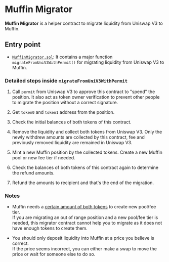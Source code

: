 # Muffin Migrator

**Muffin Migrator** is a helper contract to migrate liquidity from Uniswap V3 to Muffin.

## Entry point

- [`MuffinMigrator.sol`](./src/MuffinMigrator.sol): It contains a major function `migrateFromUniV3WithPermit()` for migrating liquidity from Uniswap V3 to Muffin.

### Detailed steps inside `migrateFromUniV3WithPermit`

1. Call `permit` from Uniswap V3 to approve this contract to "spend" the position. It also act as token owner verification to prevent other people to migrate the position without a correct signature.

1. Get `token0` and `token1` address from the position.

1. Check the initial balances of both tokens of this contract.

1. Remove the liquidity and collect both tokens from Uniswap V3. Only the newly withdrew amounts are collected by this contract, fee and previously removed liquidity are remained in Uniswap V3.

1. Mint a new Muffin position by the collected tokens. Create a new Muffin pool or new fee tier if needed.

1. Check the balances of both tokens of this contract again to determine the refund amounts.

1. Refund the amounts to recipient and that's the end of the migration.

### Notes

- Muffin needs a [certain amount of both tokens](https://github.com/muffinfi/muffin-sdk/blob/v1.0.8/src/entities/pool.ts#L91-L110) to create new pool/fee tier.<br>
  If you are migrating an out of range position and a new pool/fee tier is needed, this migrator contract cannot help you to migrate as it does not have enough tokens to create them.

- You should only deposit liquidity into Muffin at a price you believe is correct.<br>
  If the price seems incorrect, you can either make a swap to move the price or wait for someone else to do so.
